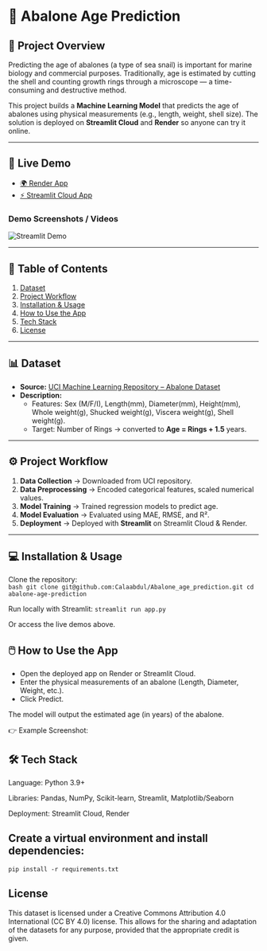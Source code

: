 # 🐚 Abalone Age Prediction 

## 📌 Project Overview  
Predicting the age of abalones (a type of sea snail) is important for marine biology and commercial purposes. Traditionally, age is estimated by cutting the shell and counting growth rings through a microscope — a time-consuming and destructive method.  

This project builds a **Machine Learning Model** that predicts the age of abalones using physical measurements (e.g., length, weight, shell size). The solution is deployed on **Streamlit Cloud** and **Render** so anyone can try it online.

---

## 🚀 Live Demo  

- [🌍 Render App](https://abalone-age-predictor-z867.onrender.com)  
- [⚡ Streamlit Cloud App](https://supervisedml--abalone-dw7ulskbtiedqoqgtppg44.streamlit.app/)  

### Demo Screenshots / Videos  
![Streamlit Demo]([images/img.png](https://github.com/Calaabdul/Abalone_age_prediction/blob/main/images/img.png)?raw=true)

---

## 📂 Table of Contents  
1. [Dataset](#-dataset)  
2. [Project Workflow](#-project-workflow)  
3. [Installation & Usage](#-installation--usage)  
4. [How to Use the App](#-how-to-use-the-app)   
5. [Tech Stack](#-tech-stack)    
6. [License](#-license)  

---

## 📊 Dataset  
- **Source:** [UCI Machine Learning Repository – Abalone Dataset](https://archive.ics.uci.edu/ml/datasets/abalone)  
- **Description:**  
  - Features: Sex (M/F/I), Length(mm), Diameter(mm), Height(mm), Whole weight(g), Shucked weight(g), Viscera weight(g), Shell weight(g).  
  - Target: Number of Rings → converted to **Age = Rings + 1.5** years.  

---

## ⚙️ Project Workflow  
1. **Data Collection** → Downloaded from UCI repository.  
2. **Data Preprocessing** → Encoded categorical features, scaled numerical values.  
3. **Model Training** → Trained regression models to predict age.  
4. **Model Evaluation** → Evaluated using MAE, RMSE, and R².  
5. **Deployment** → Deployed with **Streamlit** on Streamlit Cloud & Render.  

---

## 💻 Installation & Usage  

Clone the repository:  
`bash
git clone git@github.com:Calaabdul/Abalone_age_prediction.git
cd abalone-age-prediction`

Run locally with Streamlit:
`streamlit run app.py`

Or access the live demos above.

## 🖱️ How to Use the App

- Open the deployed app on Render or Streamlit Cloud.
- Enter the physical measurements of an abalone (Length, Diameter, Weight, etc.).
- Click Predict.

The model will output the estimated age (in years) of the abalone.

👉 Example Screenshot:


## 🛠 Tech Stack

Language: Python 3.9+

Libraries: Pandas, NumPy, Scikit-learn, Streamlit, Matplotlib/Seaborn

Deployment: Streamlit Cloud, Render


## Create a virtual environment and install dependencies:
`pip install -r requirements.txt`


## License
This dataset is licensed under a Creative Commons Attribution 4.0 International (CC BY 4.0) license.
This allows for the sharing and adaptation of the datasets for any purpose, provided that the appropriate credit is given.
